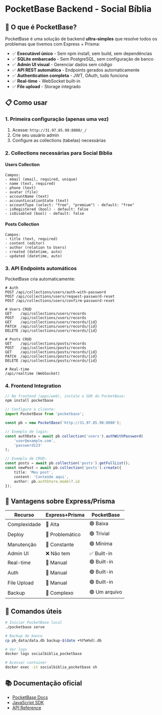 # PocketBase Backend - Social Bíblia

## 🚀 O que é PocketBase?

PocketBase é uma solução de backend **ultra-simples** que resolve todos os problemas que tivemos com Express + Prisma:

- ✅ **Executável único** - Sem npm install, sem build, sem dependências
- ✅ **SQLite embarcado** - Sem PostgreSQL, sem configuração de banco
- ✅ **Admin UI visual** - Gerenciar dados sem código
- ✅ **API REST automática** - Endpoints gerados automaticamente
- ✅ **Authentication completa** - JWT, OAuth, tudo funciona
- ✅ **Real-time** - WebSocket built-in
- ✅ **File upload** - Storage integrado

## 📋 Como usar

### 1. Primeira configuração (apenas uma vez)

1. Acesse: `http://31.97.85.98:8080/_/`
2. Crie seu usuário admin
3. Configure as collections (tabelas) necessárias

### 2. Collections necessárias para Social Bíblia

#### **Users Collection**
```
Campos:
- email (email, required, unique)
- name (text, required)
- phone (text)
- avatar (file)
- accountName (text)
- accountLocationState (text)
- accountType (select: "free", "premium") - default: "free"
- isRegistered (bool) - default: false
- isDisabled (bool) - default: false
```

#### **Posts Collection**
```
Campos:
- title (text, required)
- content (editor)
- author (relation to Users)
- created (datetime, auto)
- updated (datetime, auto)
```

### 3. API Endpoints automáticos

PocketBase cria automaticamente:

```
# Auth
POST /api/collections/users/auth-with-password
POST /api/collections/users/request-password-reset
POST /api/collections/users/confirm-password-reset

# Users CRUD
GET    /api/collections/users/records
POST   /api/collections/users/records
GET    /api/collections/users/records/{id}
PATCH  /api/collections/users/records/{id}
DELETE /api/collections/users/records/{id}

# Posts CRUD  
GET    /api/collections/posts/records
POST   /api/collections/posts/records
GET    /api/collections/posts/records/{id}
PATCH  /api/collections/posts/records/{id}
DELETE /api/collections/posts/records/{id}

# Real-time
/api/realtime (WebSocket)
```

### 4. Frontend Integration

```typescript
// No frontend (apps/web), instale o SDK do PocketBase:
npm install pocketbase

// Configure o cliente:
import PocketBase from 'pocketbase';

const pb = new PocketBase('http://31.97.85.98:8080');

// Exemplo de login:
const authData = await pb.collection('users').authWithPassword(
    'user@example.com',
    'password123'
);

// Exemplo de CRUD:
const posts = await pb.collection('posts').getFullList();
const newPost = await pb.collection('posts').create({
    title: 'Meu post',
    content: 'Conteúdo aqui',
    author: pb.authStore.model?.id
});
```

## 🎯 Vantagens sobre Express/Prisma

| Recurso | Express+Prisma | PocketBase |
|---------|----------------|------------|
| Complexidade | 🔴 Alta | 🟢 Baixa |
| Deploy | 🔴 Problemático | 🟢 Trivial |
| Manutenção | 🔴 Constante | 🟢 Mínima |
| Admin UI | ❌ Não tem | ✅ Built-in |
| Real-time | 🔴 Manual | 🟢 Built-in |
| Auth | 🔴 Manual | 🟢 Built-in |
| File Upload | 🔴 Manual | 🟢 Built-in |
| Backup | 🔴 Complexo | 🟢 Um arquivo |

## 🔧 Comandos úteis

```bash
# Iniciar PocketBase local
./pocketbase serve

# Backup do banco
cp pb_data/data.db backup-$(date +%Y%m%d).db

# Ver logs
docker logs socialbiblia_pocketbase

# Acessar container
docker exec -it socialbiblia_pocketbase sh
```

## 📚 Documentação oficial

- [PocketBase Docs](https://pocketbase.io/docs/)
- [JavaScript SDK](https://github.com/pocketbase/js-sdk)
- [API Reference](https://pocketbase.io/docs/api-records/)